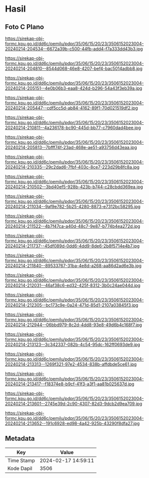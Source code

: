 # Hasil

## Foto C Plano

https://sirekap-obj-formc.kpu.go.id/dd6c/pemilu/pdpr/35/06/15/20/23/3506152023004-20240214-204534--6672a39b-c500-44fb-add4-f7a333dd43b3.jpg

https://sirekap-obj-formc.kpu.go.id/dd6c/pemilu/pdpr/35/06/15/20/23/3506152023004-20240214-204810--8544d068-46e8-4207-bef4-bac5014adbb8.jpg

https://sirekap-obj-formc.kpu.go.id/dd6c/pemilu/pdpr/35/06/15/20/23/3506152023004-20240214-205151--4e0b06b3-eaa8-424d-b296-54a43f3eb39a.jpg

https://sirekap-obj-formc.kpu.go.id/dd6c/pemilu/pdpr/35/06/15/20/23/3506152023004-20240214-205447--cdf5cc5d-ab84-4162-89f1-70d021519df2.jpg

https://sirekap-obj-formc.kpu.go.id/dd6c/pemilu/pdpr/35/06/15/20/23/3506152023004-20240214-210811--4a236178-bc90-445d-bb77-c7960dad4bee.jpg

https://sirekap-obj-formc.kpu.go.id/dd6c/pemilu/pdpr/35/06/15/20/23/3506152023004-20240214-205813--7bfff74f-23ad-468e-ae51-a93756d43eaa.jpg

https://sirekap-obj-formc.kpu.go.id/dd6c/pemilu/pdpr/35/06/15/20/23/3506152023004-20240214-210335--29c2dad6-7fbf-403c-8ce7-223d29b8fc8a.jpg

https://sirekap-obj-formc.kpu.go.id/dd6c/pemilu/pdpr/35/06/15/20/23/3506152023004-20240214-210502--3bd40ef5-928b-423b-b744-c28cbdd369ea.jpg

https://sirekap-obj-formc.kpu.go.id/dd6c/pemilu/pdpr/35/06/15/20/23/3506152023004-20240214-211034--9af9e782-5b25-4280-8873-e7312bc58295.jpg

https://sirekap-obj-formc.kpu.go.id/dd6c/pemilu/pdpr/35/06/15/20/23/3506152023004-20240214-211522--4b7f47ca-a40d-48c7-9e87-b774b4ea272d.jpg

https://sirekap-obj-formc.kpu.go.id/dd6c/pemilu/pdpr/35/06/15/20/23/3506152023004-20240214-211737--45df089d-0dd6-4dd9-8de6-2b8f5714e4b7.jpg

https://sirekap-obj-formc.kpu.go.id/dd6c/pemilu/pdpr/35/06/15/20/23/3506152023004-20240214-211840--89533767-31ba-4e8d-a268-aa86d2ad6e3b.jpg

https://sirekap-obj-formc.kpu.go.id/dd6c/pemilu/pdpr/35/06/15/20/23/3506152023004-20240214-212031--46af38c6-ed32-425f-8312-3b0c24ae044d.jpg

https://sirekap-obj-formc.kpu.go.id/dd6c/pemilu/pdpr/35/06/15/20/23/3506152023004-20240214-212305--bc173c9e-0a24-471d-85d1-2107a03845f3.jpg

https://sirekap-obj-formc.kpu.go.id/dd6c/pemilu/pdpr/35/06/15/20/23/3506152023004-20240214-212944--06bbd979-8c2d-4dd8-93e8-49d6b4c168f7.jpg

https://sirekap-obj-formc.kpu.go.id/dd6c/pemilu/pdpr/35/06/15/20/23/3506152023004-20240214-213123--3c342337-082b-4c54-95dc-162ff0693de9.jpg

https://sirekap-obj-formc.kpu.go.id/dd6c/pemilu/pdpr/35/06/15/20/23/3506152023004-20240214-213313--1269f321-97e2-4534-838b-affdbde5ce61.jpg

https://sirekap-obj-formc.kpu.go.id/dd6c/pemilu/pdpr/35/06/15/20/23/3506152023004-20240214-213417--f18374e8-b9cf-41f3-a3f1-aa81b025637d.jpg

https://sirekap-obj-formc.kpu.go.id/dd6c/pemilu/pdpr/35/06/15/20/23/3506152023004-20240214-213601--2745e39d-2c90-4307-82d3-9dcb2d9ea709.jpg

https://sirekap-obj-formc.kpu.go.id/dd6c/pemilu/pdpr/35/06/15/20/23/3506152023004-20240214-213652--191c6928-ed98-4a42-925b-43290f8dfa27.jpg


## Metadata

| Key        | Value               |
| ---------- | ------------------- |
| Time Stamp | 2024-02-17 14:59:11 |
| Kode Dapil | 3506                |



